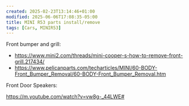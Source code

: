 ```yaml
---
created: 2025-02-23T13:14:46+01:00
modified: 2025-06-06T17:08:35-05:00
title: MINI R53 parts install/remove
tags: [Cars, MINIR53]
---
```


Front bumper and grill:

- https://www.mini2.com/threads/mini-cooper-s-how-to-remove-front-grill.217434/
- https://www.pelicanparts.com/techarticles/MINI/60-BODY-Front_Bumper_Removal/60-BODY-Front_Bumper_Removal.htm


Front Door Speakers:

https://m.youtube.com/watch?v=vw8g-_44LWE#
